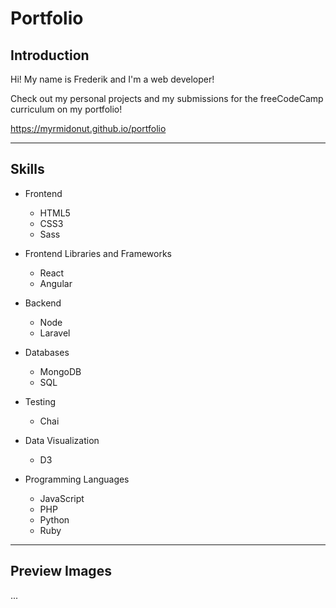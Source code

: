 # Portfolio

## Introduction

Hi! My name is Frederik and I'm a web developer!

Check out my personal projects and my submissions for the freeCodeCamp curriculum on my portfolio!

https://myrmidonut.github.io/portfolio

***

## Skills
* Frontend
   * HTML5
   * CSS3
   * Sass

* Frontend Libraries and Frameworks
   * React
   * Angular

* Backend
   * Node
   * Laravel

* Databases
   * MongoDB
   * SQL

* Testing
   * Chai

* Data Visualization
   * D3

* Programming Languages
   * JavaScript
   * PHP
   * Python
   * Ruby

***

## Preview Images
...
[](readme_images/)
